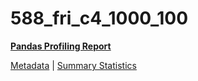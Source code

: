 # 588_fri_c4_1000_100

[**Pandas Profiling Report**](https://epistasislab.github.io/pmlb/profile/588_fri_c4_1000_100.html)

[Metadata](metadata.yaml) | [Summary Statistics](summary_stats.tsv)

